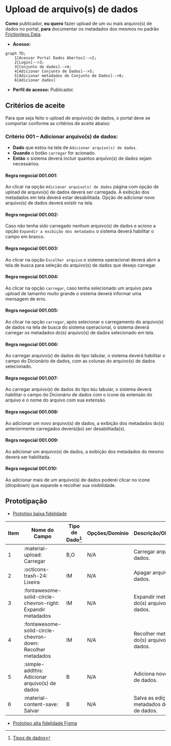 # Upload de arquivo(s) de dados

**Como** publicador, **eu quero** fazer upload de um ou mais arquivo(s) de dados no portal, **para** documentar os metadados dos mesmos no padrão [Frictionless Data](https://specs.frictionlessdata.io/#overview).

- **Acesso:** 

```mermaid
graph TD;
    1[Acessar Portal Dados Abertos]-->2;
    2[Login]-->3;
    3[Conjunto de dados]-->4;
    4[Adicionar Conjunto de Dados]-->5;
    5[Adicionar metadados do Conjunto de Dados]-->6;
    6[Adicionar dados]
```

- **Perfil de acesso:** Publicador. 

## Critérios de aceite
Para que seja feito o upload de arquivo(s) de dados, o portal deve se comportar conforme as critérios de aceite abaixo:

### **Critério 001 – Adicionar arquivo(s) de dados:**
- **Dado** que estou na tela de `Adicionar arquivo(s) de dados`.
- **Quando** o botão `carregar` for acionado.
- **Então** o sistema deverá incluir quantos arquivo(s) de dados sejam necessários.

#### **Regra negocial 001.001**: 
Ao clicar na opção `Adicionar arquivo(s) de dados` página com opção de upload de arquivo(s) de dados deverá ser carregada. A exibição dos metadados em tela deverá estar desabilitada. Opção de adicionar novo arquivo(s) de dados deverá existir na tela.

#### **Regra negocial 001.002**:
Caso não tenha sido carregado nenhum arquivo(s) de dados e aciono a opção `Expandir a exibição dos metadados` o sistema deverá habilitar o campo em branco.

#### **Regra negocial 001.003**:
Ao clicar na opção `Escolher arquivo` o sistema operacional deverá abrir a tela de busca para seleção do arquivo(s) de dados que desejo carregar.

#### **Regra negocial 001.004**:
Ao clicar na opção `carregar`, caso tenha selecionado um arquivo para upload de tamanho muito grande o sistema deverá informar uma mensagem de erro.

#### **Regra negocial 001.005**: 
Ao clicar na opção `carregar`, após selecionar o carregamento do arquivo(s) de dados na tela de busca do sistema operacional, o sistema deverá carregar os metadados do(s) arquivo(s) de dados selecionado em tela.

#### **Regra negocial 001.006**:
Ao carregar arquivo(s) de dados do tipo tabular, o sistema deverá habilitar o campo do Dicionário de dados, com as colunas do arquivo(s) de dados selecionado.  

#### **Regra negocial 001.007**:
Ao carregar arquivo(s) de dados do tipo `Não` tabular, o sistema deverá habilitar o campo do Dicionário de dados com o ícone da extensão do arquivo e o nome do arquivo com sua extensão.

#### **Regra negocial 001.008**:
Ao adicionar um novo arquivo(s) de dados, a exibição dos metadados do(s) anteriormente carregados deverá(ão) ser desabilitada(s). 

#### **Regra negocial 001.009**:
Ao adicionar um arquivo(s) de dados, a exibição dos metadados do mesmo deverá ser habilitada.

#### **Regra negocial 001.010**:
Ao adicionar mais de um arquivo(s) de dados poderei clicar no ícone (dropdown) que expande e recolher sua visibilidade.

## Prototipação

- [Prototipo baixa fidelidade](/assets/pdfs/prototipo_telas_ckan.pdf)

| Item |                        Nome do Campo                        | Tipo de Dado[^1] | Opções/Domínio |     Descrição/Observações      |
|------|-------------------------------------------------------------|------------------|----------------|--------------------------------|
|    1 | :material-upload: Carregar| B,O| N/A| Carregar arquivo(s) de dados.            |
|    2 | :octicons-trash-24: Lixeira| IM| N/A| Apagar arquivo(s) de dados.       |
|    3 | :fontawesome-solid-circle-chevron-right: Expandir metadados | IM              | N/A            | Expandir metadados do(s) arquivo(s) de dados. |
|    4 | :fontawesome-solid-circle-chevron-down: Recolher metadados  | IM              | N/A            | Recolher metadados do(s) arquivo(s) de dados. |
|    5 | :simple-addthis: Adicionar arquivo(s) de dados  | B  | N/A  | Adiciona novo arquivo(s) de dados.   |
|    6 | :material-content-save: Salvar          | B                  | N/A            | Salva as edições dos metadados do arquivo(s) de dados.   |

- [Prototipo alta fidelidade Figma](https://www.figma.com/proto/X0SZVAiL6Auf6pqssoewnn/SEPLAG-CKAN?node-id=2%3A387&scaling=min-zoom&page-id=2%3A387&starting-point-node-id=217%3A1115) 

[^1]: [Tipos de dados](../../modelos/tipos_dado_formulario_html.md)